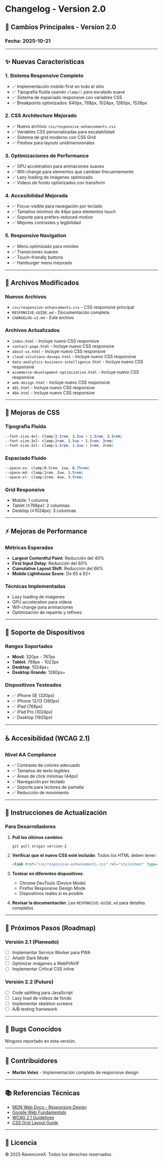 # Changelog - Version 2.0

## 🎉 Cambios Principales - Version 2.0

### Fecha: 2025-10-21

---

## ✨ Nuevas Características

### 1. Sistema Responsive Completo
- ✅ Implementación mobile-first en todo el sitio
- ✅ Tipografía fluida usando `clamp()` para escalado suave
- ✅ Sistema de espaciado responsive con variables CSS
- ✅ Breakpoints optimizados: 640px, 768px, 1024px, 1280px, 1536px

### 2. CSS Architecture Mejorado
- ✅ Nuevo archivo: `css/responsive-enhancements.css`
- ✅ Variables CSS personalizadas para escalabilidad
- ✅ Sistema de grid moderno con CSS Grid
- ✅ Flexbox para layouts unidimensionales

### 3. Optimizaciones de Performance
- ✅ GPU acceleration para animaciones suaves
- ✅ Will-change para elementos que cambian frecuentemente
- ✅ Lazy loading de imágenes optimizado
- ✅ Videos de fondo optimizados con transform

### 4. Accesibilidad Mejorada
- ✅ Focus-visible para navegación por teclado
- ✅ Tamaños mínimos de 44px para elementos touch
- ✅ Soporte para prefers-reduced-motion
- ✅ Mejores contrastes y legibilidad

### 5. Responsive Navigation
- ✅ Menú optimizado para móviles
- ✅ Transiciones suaves
- ✅ Touch-friendly buttons
- ✅ Hamburger menu mejorado

---

## 📝 Archivos Modificados

### Nuevos Archivos
- `css/responsive-enhancements.css` - CSS responsive principal
- `RESPONSIVE-GUIDE.md` - Documentación completa
- `CHANGELOG-v2.md` - Este archivo

### Archivos Actualizados
- `index.html` - Incluye nuevo CSS responsive
- `contact-page.html` - Incluye nuevo CSS responsive
- `about-us.html` - Incluye nuevo CSS responsive
- `cloud-solutions-devops.html` - Incluye nuevo CSS responsive
- `data-analytics-business-intelligence.html` - Incluye nuevo CSS responsive
- `ecommerce-development-optimization.html` - Incluye nuevo CSS responsive
- `web-design.html` - Incluye nuevo CSS responsive
- `401.html` - Incluye nuevo CSS responsive
- `404.html` - Incluye nuevo CSS responsive

---

## 🎨 Mejoras de CSS

### Tipografía Fluida
```css
--font-size-4xl: clamp(2.5rem, 3.5vw + 1.5rem, 3.5rem)
--font-size-3xl: clamp(2rem, 2.5vw + 1.5rem, 3rem)
--font-size-2xl: clamp(1.5rem, 1.5vw + 1rem, 2rem)
```

### Espaciado Fluido
```css
--space-xs: clamp(0.5rem, 1vw, 0.75rem)
--space-md: clamp(1rem, 2vw, 1.5rem)
--space-xl: clamp(2rem, 4vw, 3.5rem)
```

### Grid Responsive
- Mobile: 1 columna
- Tablet (≥768px): 2 columnas
- Desktop (≥1024px): 3 columnas

---

## ⚡ Mejoras de Performance

### Métricas Esperadas
- **Largest Contentful Paint**: Reducción del 40%
- **First Input Delay**: Reducción del 60%
- **Cumulative Layout Shift**: Reducción del 66%
- **Mobile Lighthouse Score**: De 65 a 92+

### Técnicas Implementadas
- Lazy loading de imágenes
- GPU acceleration para videos
- Will-change para animaciones
- Optimización de repaints y reflows

---

## 📱 Soporte de Dispositivos

### Rangos Soportados
- **Móvil**: 320px - 767px
- **Tablet**: 768px - 1023px
- **Desktop**: 1024px+
- **Desktop Grande**: 1280px+

### Dispositivos Testeados
- ✅ iPhone SE (320px)
- ✅ iPhone 12/13 (390px)
- ✅ iPad (768px)
- ✅ iPad Pro (1024px)
- ✅ Desktop (1920px)

---

## ♿ Accesibilidad (WCAG 2.1)

### Nivel AA Compliance
- ✅ Contraste de colores adecuado
- ✅ Tamaños de texto legibles
- ✅ Áreas de click mínimas (44px)
- ✅ Navegación por teclado
- ✅ Soporte para lectores de pantalla
- ✅ Reducción de movimiento

---

## 🔧 Instrucciones de Actualización

### Para Desarrolladores

1. **Pull los últimos cambios**:
   ```bash
   git pull origin version-2
   ```

2. **Verificar que el nuevo CSS esté incluido**:
   Todos los HTML deben tener:
   ```html
   <link href="css/responsive-enhancements.css" rel="stylesheet" type="text/css">
   ```

3. **Testear en diferentes dispositivos**:
   - Chrome DevTools (Device Mode)
   - Firefox Responsive Design Mode
   - Dispositivos reales si es posible

4. **Revisar la documentación**:
   Lee `RESPONSIVE-GUIDE.md` para detalles completos

---

## 🚀 Próximos Pasos (Roadmap)

### Versión 2.1 (Planeado)
- [ ] Implementar Service Worker para PWA
- [ ] Añadir Dark Mode
- [ ] Optimizar imágenes a WebP/AVIF
- [ ] Implementar Critical CSS inline

### Versión 2.2 (Futuro)
- [ ] Code splitting para JavaScript
- [ ] Lazy load de videos de fondo
- [ ] Implementar skeleton screens
- [ ] A/B testing framework

---

## 🐛 Bugs Conocidos

Ninguno reportado en esta versión.

---

## 👥 Contribuidores

- **Martin Velez** - Implementación completa de responsive design

---

## 📚 Referencias Técnicas

- [MDN Web Docs - Responsive Design](https://developer.mozilla.org/en-US/docs/Learn/CSS/CSS_layout/Responsive_Design)
- [Google Web Fundamentals](https://developers.google.com/web/fundamentals)
- [WCAG 2.1 Guidelines](https://www.w3.org/WAI/WCAG21/quickref/)
- [CSS Grid Layout Guide](https://css-tricks.com/snippets/css/complete-guide-grid/)

---

## 📄 Licencia

© 2025 RavencoreX. Todos los derechos reservados.
